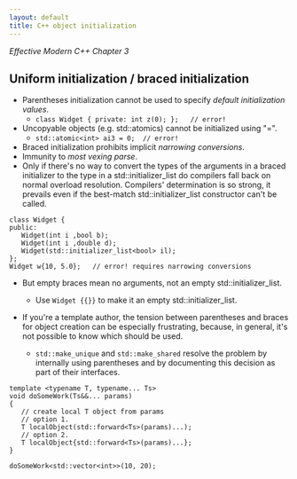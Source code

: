 ```yaml
---
layout: default
title: C++ object initialization
---
```


*Effective Modern C++ Chapter 3*

## Uniform initialization / braced initialization 

* Parentheses initialization cannot be used to specify *default initialization values*.
   * `class Widget { private: int z(0); };   // error!`
* Uncopyable objects (e.g. std::atomics) cannot be initialized using "=".
   * `std::atomic<int> ai3 = 0;  // error!`
* Braced initialization prohibits implicit *narrowing conversions*.
* Immunity to *most vexing parse*.
* Only if there's no way to convert the types of the arguments in a braced initializer to the type in a std::initializer_list do compilers fall back on normal overload resolution. Compilers' determination is so strong, it prevails even if the best-match std::initializer_list constructor can't be called.

```
class Widget {
public:
   Widget(int i ,bool b);
   Widget(int i ,double d);
   Widget(std::initializer_list<bool> il);
};
Widget w{10, 5.0};   // error! requires narrowing conversions
```

* But empty braces mean no arguments, not an empty std::initializer_list.
   * Use `Widget {{}}` to make it an empty std::initializer_list.

* If you're a template author, the tension between parentheses and braces for object creation can be especially frustrating, because, in general, it's not possible to know which should be used.
   * `std::make_unique` and `std::make_shared` resolve the problem by internally using parentheses and by documenting this decision as part of their interfaces.

```
template <typename T, typename... Ts>
void doSomeWork(Ts&&... params)
{
   // create local T object from params
   // option 1. 
   T localObject(std::forward<Ts>(params)...);
   // option 2.
   T localObject{std::forward<Ts>(params)...};
}

doSomeWork<std::vector<int>>(10, 20);
```
